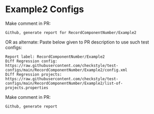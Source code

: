 # Example2 Configs
Make comment in PR:
```
Github, generate report for RecordComponentNumber/Example2
```
OR as alternate:
Paste below given to PR description to use such test configs:
```
Report label: RecordComponentNumber/Example2
Diff Regression config: https://raw.githubusercontent.com/checkstyle/test-configs/main/RecordComponentNumber/Example2/config.xml
Diff Regression projects: https://raw.githubusercontent.com/checkstyle/test-configs/main/RecordComponentNumber/Example2/list-of-projects.properties
```
Make comment in PR:
```
Github, generate report
```
